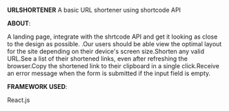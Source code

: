 **URLSHORTENER**
 A basic URL shortener using shortcode API
 
**ABOUT**:
 
A landing page, integrate with the shrtcode API and get it looking as close to the design as possible.
.Our users should be able view the optimal layout for the site depending on their device's screen size.Shorten any valid URL.See a list of their shortened links, even after refreshing the browser.Copy the shortened link to their clipboard in a single click.Receive an error message when the form is submitted if the input field is empty.

**FRAMEWORK USED**:

React.js



